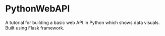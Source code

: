 # PythonWebAPI
A tutorial for building a basic web API in Python which shows  data visuals. Built using Flask framework. 

